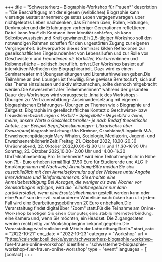 +++
title = "Schwesterherz – Biographie-Workshop für Frauen*"
description = "Die Beschäftigung mit der eigenen (weiblichen) Biographie kann vielfältige Gestalt annehmen: gelebtes Leben vergegenwärtigen, über nichtgelebtes Leben nachdenken, das Erinnern üben, Rollen, Haltungen, Denkmuster und die Erfahrungen vorheriger Generationen reflektieren. Dabei kann frau* die Konturen ihrer Identität schärfen, sie kann Selbstbewusstsein und Kraft gewinnen.Ein 2,5-tägiger Workshop soll den notwendigen Rahmen schaffen für den ungestörten Zugang zur eigenen Vergangenheit. Schwerpunkte dieses Seminars bilden Reflexionen zur gesellschaftlichen Eingebundenheit von Lebensläufen und zur Rolle von Geschwistern und Freund*innen als Vorbilder, Konkurrent*innen und Reibungsfläche – politisch, beruflich, privat.Der Workshop basiert auf interaktiven Methoden der Biographiearbeit. Dazu wird es einen Seminarreader mit Übungsanleitungen und Literaturhinweisen geben.Die Teilnahme an den Übungen ist freiwillig. Eine gewisse Bereitschaft, sich auf das Thema einzulassen und aktiv mitzumachen, sollte dennoch mitgebracht werden.Die Anwesenheit aller Teilnehmerinnen* während der gesamten Dauer des Workshops wird vorausgesetzt.Inhalte des Workshops:- Übungen zur Vertrauensbildung- Auseinandersetzung mit eigenen biographischen Erfahrungen- Übungen zu Themen wie  o Biographie und Zeitgeist: Biographie im gesellschaftlichen Kontext  o Geschwister- bzw. Freund*innenbeziehungen  o Vorbild – Spiegelbild – Gegenbild  o deine, meine, unsere Werte  o Geschlechterrollen- je nach Bedarf theoretische Anteile, zum Beispiel Begriffsbestimmungen- Literarisches über Frauen*(auto)biographienLeitung: Uta Kirchner, Geschichte/Linguistik M.A., ErwachsenenpädagoginMary Whalen, Soziologin, Mediatorin, Jugend- und ErwachsenenbildnerinZeit: Freitag, 21. Oktober 2022, 18.00-20.30 UhrSonnabend, 22. Oktober 2022,10.00-12.30 Uhr und 14.30-16.30 Uhr Sonntag, 23. Oktober 2022,10.00-12.00 Uhr und 14.00-16.30 UhrTeilnahmebeitrag:Pro Teilnehmerin* wird eine Teilnahmegebühr in Höhe von 75,- Euro erhoben (ermäßigt 37,50 Euro für Studierende und ALG II-Empfänger*innen mit Nachweis).Anmeldung:Bitte melden Sie sich ausschließlich mit dem Anmeldeformular auf der Webseite unter Angabe Ihrer Adresse und Telefonnummer an. Sie erhalten eine Anmeldebestätigung.Bei Absagen, die weniger als zwei Wochen vor Seminarbeginn erfolgen, wird die Teilnahmegebühr nur dann zurückerstattet, wenn eine Ersatzteilnehmerin* gestellt werden kann oder eine Frau* von der evtl. vorhandenen Warteliste nachrücken kann. In jedem Fall wird eine Bearbeitungsgebühr von 20 Euro einbehalten.Die Veranstaltung findet digital über "Zoom" statt.Für die Teilnahme am Online-Workshop benötigen Sie einen Computer, eine stabile Internetverbindung, eine Kamera und, wenn Sie möchten, ein Headset. Die Zugangsdaten werden rechtzeitig vor Workshopbeginn bekannt gegeben.Die Veranstaltung wird realisiert mit Mitteln der Lottostiftung Berlin."
start_date = "2022-10-21"
end_date = "2022-10-23"
category = "Workshop"
url = "https://calendar.boell.de/de/event/schwesterherz-biographie-workshop-fuer-frauen-online-workshop"
identifier = "schwesterherz-biographie-workshop-fuer-frauen-online-workshop"
type = "event"
languages = []
[contact]
+++